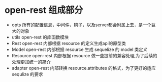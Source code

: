 # open-rest 组成部分

* opts 所有的配置信息，中间件，钩子，以及server都会附属上去，是一个巨大的对象
* utils open-rest 的库函数模块
* Rest open-rest 内部根据 resource 的定义生成api的原型类
* Model open-rest 内部根据 resource 生成 sequelize 的 model 类定义
* Resource open-rest 内部根据 resource 做一些提前的兼容处理,为了后续的处理更加统一的简介
* adapter open-rest 内部转换 resource.attributes 的格式，为了更好的适应 sequlize 的要求
